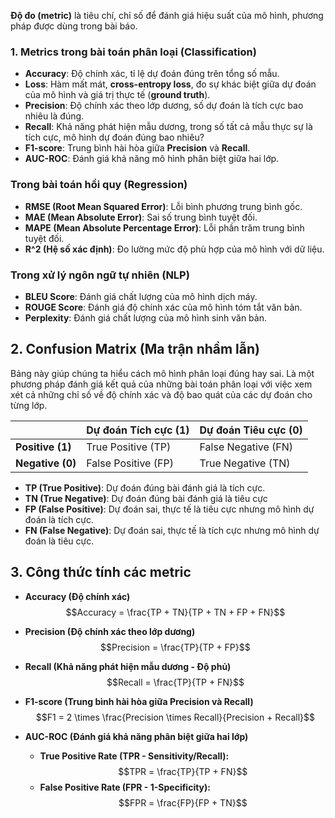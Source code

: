 **Độ đo (metric)** là tiêu chí, chỉ số để đánh giá hiệu suất của mô hình, phương pháp được dùng trong bài báo.  

### 1. Metrics trong bài toán phân loại (Classification)  
- **Accuracy**: Độ chính xác, tỉ lệ dự đoán đúng trên tổng số mẫu.  
- **Loss**: Hàm mất mát, **cross-entropy loss**, đo sự khác biệt giữa dự đoán của mô hình và giá trị thực tế (**ground truth**).  
- **Precision**: Độ chính xác theo lớp dương, số dự đoán là tích cực bao nhiêu là đúng. 
- **Recall**: Khả năng phát hiện mẫu dương, trong số tất cả mẫu thực sự là tích cực, mô hình dự đoán đúng bao nhiêu?  
- **F1-score**: Trung bình hài hòa giữa **Precision** và **Recall**.  
- **AUC-ROC**: Đánh giá khả năng mô hình phân biệt giữa hai lớp.  

### **Trong bài toán hồi quy (Regression)**  
- **RMSE (Root Mean Squared Error)**: Lỗi bình phương trung bình gốc.  
- **MAE (Mean Absolute Error)**: Sai số trung bình tuyệt đối.  
- **MAPE (Mean Absolute Percentage Error)**: Lỗi phần trăm trung bình tuyệt đối.  
- **R^2 (Hệ số xác định)**: Đo lường mức độ phù hợp của mô hình với dữ liệu.  

### **Trong xử lý ngôn ngữ tự nhiên (NLP)**  
- **BLEU Score**: Đánh giá chất lượng của mô hình dịch máy.  
- **ROUGE Score**: Đánh giá độ chính xác của mô hình tóm tắt văn bản.  
- **Perplexity**: Đánh giá chất lượng của mô hình sinh văn bản.  


## 2. Confusion Matrix (Ma trận nhầm lẫn)

Bảng này giúp chúng ta hiểu cách mô hình phân loại đúng hay sai. Là một phương pháp đánh giá kết quả của những bài toán phân loại với việc xem xét cả những chỉ số về độ chính xác và độ bao quát của các dự đoán cho từng lớp.

|                 | Dự đoán Tích cực (1) | Dự đoán Tiêu cực (0) |
|---------------|--------------------|--------------------|
| **Positive (1)** | True Positive (TP)  | False Negative (FN)  |
| **Negative (0)** | False Positive (FP)  | True Negative (TN)  |

- **TP (True Positive)**: Dự đoán đúng bài đánh giá là tích cực.
- **TN (True Negative)**: Dự đoán đúng bài đánh giá là tiêu cực
- **FP (False Positive)**: Dự đoán sai, thực tế là tiêu cực nhưng mô hình dự đoán là tích cực.
- **FN (False Negative)**: Dự đoán sai, thực tế là tích cực nhưng mô hình dự đoán là tiêu cực.


## 3. Công thức tính các metric

- **Accuracy (Độ chính xác)**  
  $$Accuracy = \frac{TP + TN}{TP + TN + FP + FN}$$  

- **Precision (Độ chính xác theo lớp dương)**  
  $$Precision = \frac{TP}{TP + FP}$$  

- **Recall (Khả năng phát hiện mẫu dương - Độ phủ)**  
  $$Recall = \frac{TP}{TP + FN}$$  

- **F1-score (Trung bình hài hòa giữa Precision và Recall)**  
  $$F1 = 2 \times \frac{Precision \times Recall}{Precision + Recall}$$  

- **AUC-ROC (Đánh giá khả năng phân biệt giữa hai lớp)**  
  - **True Positive Rate (TPR - Sensitivity/Recall):**  
    $$TPR = \frac{TP}{TP + FN}$$  
  - **False Positive Rate (FPR - 1-Specificity):**  
    $$FPR = \frac{FP}{FP + TN}$$  





